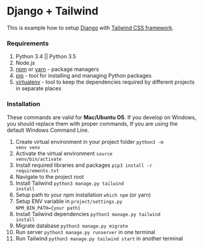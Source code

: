 # Django + Tailwind

This is example how to setup [Django](https://www.djangoproject.com/) with
[Tailwind CSS framework](https://tailwindcss.com/).

### Requirements

1. Python 3.4 || Python 3.5
2. Node.js
3. [npm](https://www.npmjs.com/) or [yarn](https://yarnpkg.com/) - package
   managers
4. [pip](https://pypi.python.org/pypi/pip/1.0.2) - tool for installing and
   managing Python packages
5. [virtualenv](http://docs.python-guide.org/en/latest/dev/virtualenvs/) - tool
   to keep the dependencies required by different projects in separate places

### Installation

These commands are valid for **Mac/Ubuntu OS**. If you develop on Windows, you
should replace them with proper commands, If you are using the default Windows
Command Line.

1. Create virtual environment in your project folder <code>python3 -m venv
   venv</code>
2. Activate the virtual environment <code>source venv/bin/activate</code>
3. Install required libraries and packages <code>pip3 install -r
   requirements.txt</code>
4. Navigate to the project root
5. Install Tailwind <code>python3 manage.py tailwind install</code>
6. Setup path to your npm installation <code>which npm</code> (or yarn)
7. Setup ENV variable in <code>project/settings.py</code> <br />
   <code>NPM_BIN_PATH={your path}</code>
8. Install Tailwind dependencies <code>python3 manage.py tailwind install</code>
9. Migrate database <code>python3 manage.py migrate</code>
10. Run server <code>python3 manage.py runserver</code> in one terminal
11. Run Tailwind <code>python3 manage.py tailwind start</code> in another
    terminal
